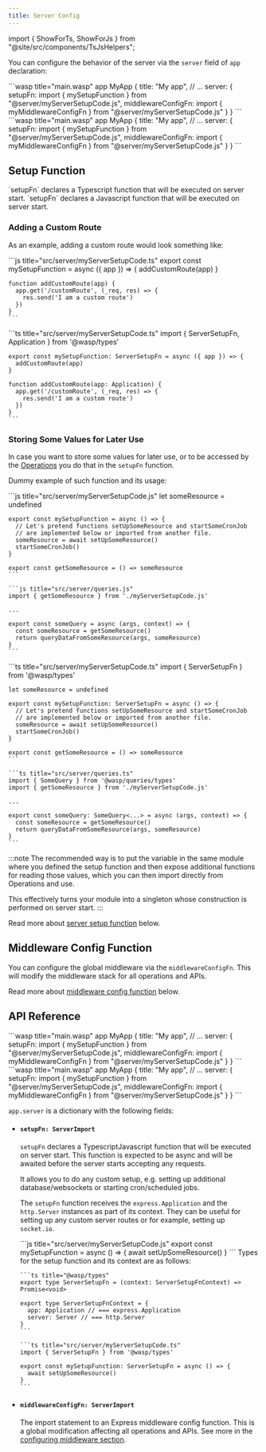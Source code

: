 ```yaml
---
title: Server Config
---
```


import { ShowForTs, ShowForJs } from "@site/src/components/TsJsHelpers";

You can configure the behavior of the server via the `server` field of `app` declaration:

<Tabs groupId="js-ts">
  <TabItem value="js" label="JavaScript">
    ```wasp title="main.wasp"
    app MyApp {
      title: "My app",
      // ...
      server: {
        setupFn: import { mySetupFunction } from "@server/myServerSetupCode.js",
        middlewareConfigFn: import { myMiddlewareConfigFn } from "@server/myServerSetupCode.js"
      }
    }
    ```
  </TabItem>

  <TabItem value="ts" label="TypeScript">
    ```wasp title="main.wasp"
    app MyApp {
      title: "My app",
      // ...
      server: {
        setupFn: import { mySetupFunction } from "@server/myServerSetupCode.js",
        middlewareConfigFn: import { myMiddlewareConfigFn } from "@server/myServerSetupCode.js"
      }
    }
    ```
  </TabItem>
</Tabs>

## Setup Function

<ShowForTs>
  `setupFn` declares a Typescript function that will be executed on server start.
</ShowForTs>

<ShowForJs>
  `setupFn` declares a Javascript function that will be executed on server start.
</ShowForJs>

### Adding a Custom Route

As an example, adding a custom route would look something like:

<Tabs groupId="js-ts">
  <TabItem value="js" label="JavaScript">
    ```js title="src/server/myServerSetupCode.ts"
    export const mySetupFunction = async ({ app }) => {
      addCustomRoute(app)
    }

    function addCustomRoute(app) {
      app.get('/customRoute', (_req, res) => {
        res.send('I am a custom route')
      })
    }
    ```
  </TabItem>

  <TabItem value="ts" label="TypeScript">
    ```ts title="src/server/myServerSetupCode.ts"
    import { ServerSetupFn, Application } from '@wasp/types'

    export const mySetupFunction: ServerSetupFn = async ({ app }) => {
      addCustomRoute(app)
    }

    function addCustomRoute(app: Application) {
      app.get('/customRoute', (_req, res) => {
        res.send('I am a custom route')
      })
    }
    ```
  </TabItem>
</Tabs>

### Storing Some Values for Later Use

In case you want to store some values for later use, or to be accessed by the [Operations](../data-model/operations/overview) you do that in the `setupFn` function.

Dummy example of such function and its usage:

<Tabs groupId="js-ts">
  <TabItem value="js" label="JavaScript">
    ```js title="src/server/myServerSetupCode.js"
    let someResource = undefined

    export const mySetupFunction = async () => {
      // Let's pretend functions setUpSomeResource and startSomeCronJob
      // are implemented below or imported from another file.
      someResource = await setUpSomeResource()
      startSomeCronJob()
    }

    export const getSomeResource = () => someResource
    ```

    ```js title="src/server/queries.js"
    import { getSomeResource } from './myServerSetupCode.js'

    ...

    export const someQuery = async (args, context) => {
      const someResource = getSomeResource()
      return queryDataFromSomeResource(args, someResource)
    }
    ```
  </TabItem>

  <TabItem value="ts" label="TypeScript">
    ```ts title="src/server/myServerSetupCode.ts"
    import { ServerSetupFn } from '@wasp/types'

    let someResource = undefined

    export const mySetupFunction: ServerSetupFn = async () => {
      // Let's pretend functions setUpSomeResource and startSomeCronJob
      // are implemented below or imported from another file.
      someResource = await setUpSomeResource()
      startSomeCronJob()
    }

    export const getSomeResource = () => someResource
    ```

    ```ts title="src/server/queries.ts"
    import { SomeQuery } from '@wasp/queries/types'
    import { getSomeResource } from './myServerSetupCode.js'

    ...

    export const someQuery: SomeQuery<...> = async (args, context) => {
      const someResource = getSomeResource()
      return queryDataFromSomeResource(args, someResource)
    }
    ```
  </TabItem>
</Tabs>

:::note
The recommended way is to put the variable in the same module where you defined the setup function and then expose additional functions for reading those values, which you can then import directly from Operations and use.

This effectively turns your module into a singleton whose construction is performed on server start.
:::

Read more about [server setup function](#setupfn-serverimport) below.

## Middleware Config Function

You can configure the global middleware via the `middlewareConfigFn`. This will modify the middleware stack for all operations and APIs.

Read more about [middleware config function](#middlewareconfigfn-serverimport) below.

## API Reference

<Tabs groupId="js-ts">
  <TabItem value="js" label="JavaScript">
    ```wasp title="main.wasp"
    app MyApp {
      title: "My app",
      // ...
      server: {
        setupFn: import { mySetupFunction } from "@server/myServerSetupCode.js",
        middlewareConfigFn: import { myMiddlewareConfigFn } from "@server/myServerSetupCode.js"
      }
    }
    ```
  </TabItem>

  <TabItem value="ts" label="TypeScript">
    ```wasp title="main.wasp"
    app MyApp {
      title: "My app",
      // ...
      server: {
        setupFn: import { mySetupFunction } from "@server/myServerSetupCode.js",
        middlewareConfigFn: import { myMiddlewareConfigFn } from "@server/myServerSetupCode.js"
      }
    }
    ```
  </TabItem>
</Tabs>

`app.server` is a dictionary with the following fields:

- #### `setupFn: ServerImport`

  `setupFn` declares a <ShowForTs>Typescript</ShowForTs><ShowForJs>Javascript</ShowForJs> function that will be executed on server start. This function is expected to be async and will be awaited before the server starts accepting any requests.

  It allows you to do any custom setup, e.g. setting up additional database/websockets or starting cron/scheduled jobs.

  The `setupFn` function receives the `express.Application` and the `http.Server` instances as part of its context. They can be useful for setting up any custom server routes or for example, setting up `socket.io`.

  <Tabs groupId="js-ts">
    <TabItem value="js" label="JavaScript">
      ```js title="src/server/myServerSetupCode.js"
      export const mySetupFunction = async () => {
        await setUpSomeResource()
      }
      ```
    </TabItem>

    <TabItem value="ts" label="TypeScript">
      Types for the setup function and its context are as follows:

      ```ts title="@wasp/types"
      export type ServerSetupFn = (context: ServerSetupFnContext) => Promise<void>

      export type ServerSetupFnContext = {
        app: Application // === express.Application
        server: Server // === http.Server
      }
      ```

      ```ts title="src/server/myServerSetupCode.ts"
      import { ServerSetupFn } from '@wasp/types'

      export const mySetupFunction: ServerSetupFn = async () => {
        await setUpSomeResource()
      }
      ```
    </TabItem>
  </Tabs>

- #### `middlewareConfigFn: ServerImport`

  The import statement to an Express middleware config function. This is a global modification affecting all operations and APIs. See more in the [configuring middleware section](../advanced/middleware-config#1-customize-global-middleware).

